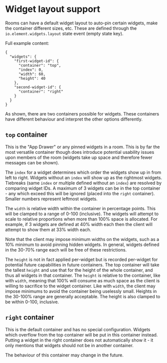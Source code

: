 # Widget layout support

Rooms can have a default widget layout to auto-pin certain widgets, make the container different
sizes, etc. These are defined through the `io.element.widgets.layout` state event (empty state key).

Full example content:

```json5
{
  "widgets": {
    "first-widget-id": {
      "container": "top",
      "index": 0,
      "width": 60,
      "height": 40
    },
    "second-widget-id": {
      "container": "right"
    }
  }
}
```

As shown, there are two containers possible for widgets. These containers have different behaviour
and interpret the other options differently.

## `top` container

This is the "App Drawer" or any pinned widgets in a room. This is by far the most versatile container
though does introduce potential usability issues upon members of the room (widgets take up space and
therefore fewer messages can be shown).

The `index` for a widget determines which order the widgets show up in from left to right. Widgets
without an `index` will show up as the rightmost widgets. Tiebreaks (same `index` or multiple defined
without an `index`) are resolved by comparing widget IDs. A maximum of 3 widgets can be in the top
container - any which exceed this will be ignored (placed into the `right` container). Smaller numbers
represent leftmost widgets.

The `width` is relative width within the container in percentage points. This will be clamped to a
range of 0-100 (inclusive). The widgets will attempt to scale to relative proportions when more than
100% space is allocated. For example, if 3 widgets are defined at 40% width each then the client will
attempt to show them at 33% width each.

Note that the client may impose minimum widths on the widgets, such as a 10% minimum to avoid pinning
hidden widgets. In general, widgets defined in the 30-70% range each will be free of these restrictions.

The `height` is not in fact applied per-widget but is recorded per-widget for potential future
capabilities in future containers. The top container will take the tallest `height` and use that for
the height of the whole container, and thus all widgets in that container. The `height` is relative
to the container, like with `width`, meaning that 100% will consume as much space as the client is
willing to sacrifice to the widget container. Like with `width`, the client may impose minimums to avoid
the container being uselessly small. Heights in the 30-100% range are generally acceptable. The height
is also clamped to be within 0-100, inclusive.

## `right` container

This is the default container and has no special configuration. Widgets which overflow from the top
container will be put in this container instead. Putting a widget in the right container does not
automatically show it - it only mentions that widgets should not be in another container.

The behaviour of this container may change in the future.

